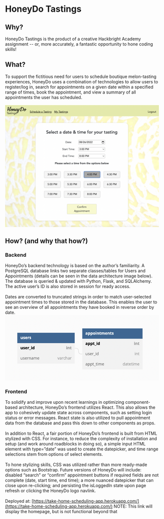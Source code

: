 # HoneyDo Tastings

## Why?

HoneyDo Tastings is the product of a creative Hackbright Academy assignment -- or, more accurately, a fantastic opportunity to hone coding skills!
<br>

## What?

To support the fictitious need for users to schedule boutique melon-tasting experiences, HoneyDo uses a combination of technologies to allow users to register/log in, search for appointments on a given date within a specified range of times, book the appointment, and view a summary of all appointments the user has scheduled.
<br>
<br>
![HoneyDo Scheduling](/static/Images/HoneyDo-Scheduling.png)
<br>

## How? (and why that how?)

### Backend

HoneyDo’s backend technology is based on the author’s familiarity. A PostgreSQL database links two separate classes/tables for Users and Appointments (details can be seen in the data architecture image below). The database is queried & updated with Python, Flask, and SQLAlchemy. The active user’s ID is also stored in session for ready access.
<br>
<br>
Dates are converted to truncated strings in order to match user-selected appointment times to those stored in the database. This enables the user to see an overview of all appointments they have booked in reverse order by date.
![data diagram](/static/Images/data-architecture.png)

### Frontend

To solidify and improve upon recent learnings in optimizing component-based architecture, HoneyDo’s frontend utilizes React. This also allows the app to cohesively update state across components, such as setting login status or error messages. React state is also utilized to pull appointment data from the database and pass this down to other components as props.
<br>
<br>
In addition to React, a fair portion of HoneyDo’s frontend is built from HTML stylized with CSS. For instance, to reduce the complexity of installation and setup (and work around roadblocks in doing so), a simple input HTML element with type=”date” was used to create the datepicker, and time range selections stem from options of select elements.
<br>
<br>
To hone stylizing skills, CSS was utilized rather than more ready-made options such as Bootstrap. Future versions of HoneyDo will include: disabled “search” or “confirm” appointment buttons if required fields are not complete (date, start time, end time); a more nuanced datepicker that can close upon re-clicking; and persisting the isLoggedIn state upon page refresh or clicking the HoneyDo logo navlink.
<br>
<br>
Deployed at: [https://take-home-scheduling-app.herokuapp.com/](https://take-home-scheduling-app.herokuapp.com/)
NOTE: This link will display the homepage, but is not functional beyond that
